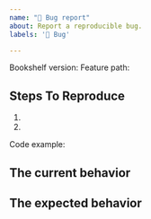 ```yaml
---
name: "🐛 Bug report"
about: Report a reproducible bug.
labels: '🐛 Bug'

---
```


<!--
  Please provide a clear and concise description of what the bug is. Include screenshots if needed.
  Please test using the latest Bookshelf version to make sure your issue has not already been fixed.
-->

Bookshelf version:
Feature path:

## Steps To Reproduce

1.
2.

<!--
  It is much easier for us to understand and fix a bug if we can reproduce it.
  If the bug is caused by the succession of several feature calls, please indicate the different steps.
-->

Code example:

<!--
  Please provide a minimal example to reproduce the bug.
-->

## The current behavior


## The expected behavior
